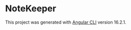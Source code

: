# NoteKeeper

This project was generated with [Angular CLI](https://github.com/angular/angular-cli) version 16.2.1.
